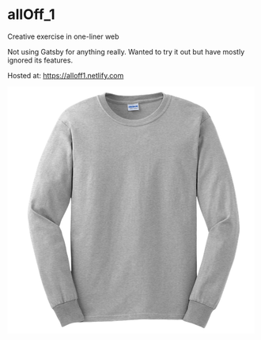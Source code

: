 # allOff_1

Creative exercise in one-liner web

Not using Gatsby for anything really. Wanted to try it out but have mostly ignored its features.

Hosted at: https://alloff1.netlify.com

![sweatshirt](./src/images/sweatshirt_500.png)